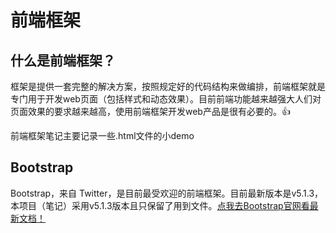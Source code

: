 # 前端框架
## 什么是前端框架？
框架是提供一套完整的解决方案，按照规定好的代码结构来做编排，前端框架就是专门用于开发web页面（包括样式和动态效果）。目前前端功能越来越强大人们对页面效果的要求越来越高，使用前端框架开发web产品是很有必要的。👍

前端框架笔记主要记录一些.html文件的小demo
## Bootstrap
Bootstrap，来自 Twitter，是目前最受欢迎的前端框架。目前最新版本是v5.1.3，本项目（笔记）采用v5.1.3版本且只保留了用到文件。[点我去Bootstrap官网看最新文档！](https://v5.bootcss.com/)